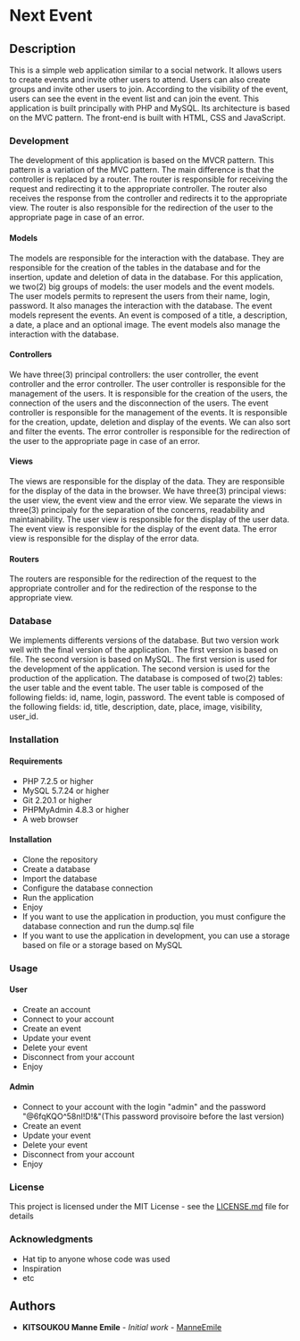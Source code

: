 # Next Event

## Description

This is a simple web application similar to a social network. It allows users to create events and invite other users to attend. 
Users can also create groups and invite other users to join. According to the visibility of the event, users can see the event in the event list
 and can join the event.
This application is built principally with PHP and MySQL. Its architecture is based on the MVC pattern. The front-end is built with HTML, CSS and JavaScript.


### Development

The development of this application is based on the MVCR pattern. This pattern is a variation of the MVC pattern. 
The main difference is that the controller is replaced by a router. The router is responsible for receiving the request and redirecting it to the appropriate controller. 
The router also receives the response from the controller and redirects it to the appropriate view. 
The router is also responsible for the redirection of the user to the appropriate page in case of an error.

#### Models

The models are responsible for the interaction with the database. They are responsible for the creation of the tables 
in the database and for the insertion, update and deletion of data in the database. For this application, we two(2) big
groups of models: the user models and the event models. The user models permits to represent the users from their 
name, login, password. It also manages the interaction with the database. The event models represent the events. An
event is composed of a title, a description, a date, a place and an optional image. The event models also manage the
interaction with the database. 

#### Controllers

We have three(3) principal controllers: the user controller, the event controller and the error controller. The user controller
is responsible for the management of the users. It is responsible for the creation of the users, the connection of the users
and the disconnection of the users. The event controller is responsible for the management of the events. It is responsible
for the creation, update, deletion and display of the events. We can also sort and filter the events. The error controller
is responsible for the redirection of the user to the appropriate page in case of an error.

#### Views

The views are responsible for the display of the data. They are responsible for the display of the data in the browser.
We have three(3) principal views: the user view, the event view and the error view. We separate the views in three(3)
principaly for the separation of the concerns, readability and maintainability. The user view is responsible for the display
of the user data. The event view is responsible for the display of the event data. The error view is responsible for the
display of the error data.

#### Routers

The routers are responsible for the redirection of the request to the appropriate controller and for the redirection of the
response to the appropriate view.

### Database

We implements differents versions of the database. But two version work well with the final version of the application.
The first version is based on file. The second version is based on MySQL. The first version is used for the development
of the application. The second version is used for the production of the application. The database is composed of two(2)
tables: the user table and the event table. The user table is composed of the following fields: id, name, login, password.
The event table is composed of the following fields: id, title, description, date, place, image, visibility, user_id.

### Installation

#### Requirements

* PHP 7.2.5 or higher
* MySQL 5.7.24 or higher
* Git 2.20.1 or higher
* PHPMyAdmin 4.8.3 or higher
* A web browser

#### Installation

* Clone the repository
* Create a database
* Import the database
* Configure the database connection
* Run the application
* Enjoy
* If you want to use the application in production, you must configure the database connection and run the dump.sql file
* If you want to use the application in development, you can use a storage based on file or a storage based on MySQL

### Usage

#### User

* Create an account
* Connect to your account
* Create an event
* Update your event
* Delete your event
* Disconnect from your account
* Enjoy

#### Admin

* Connect to your account with the login "admin" and the password "@6fqKQO^58nI!D!&"(This password provisoire before the last version)
* Create an event
* Update your event
* Delete your event
* Disconnect from your account
* Enjoy

### License

This project is licensed under the MIT License - see the [LICENSE.md](LICENSE.md) file for details

### Acknowledgments

* Hat tip to anyone whose code was used
* Inspiration
* etc

## Authors

* **KITSOUKOU Manne Emile** - *Initial work* - [ManneEmile](22013393@unicaen.fr)



